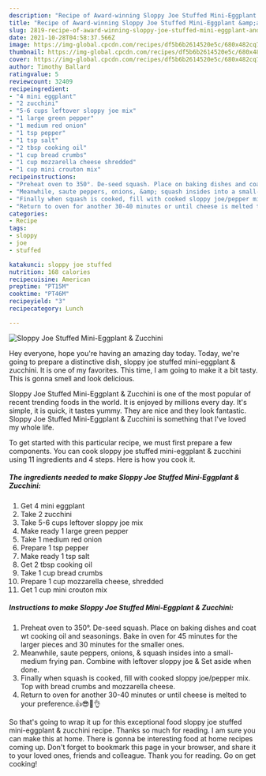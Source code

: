 ```yaml
---
description: "Recipe of Award-winning Sloppy Joe Stuffed Mini-Eggplant &amp;amp; Zucchini"
title: "Recipe of Award-winning Sloppy Joe Stuffed Mini-Eggplant &amp;amp; Zucchini"
slug: 2819-recipe-of-award-winning-sloppy-joe-stuffed-mini-eggplant-and-amp-zucchini
date: 2021-10-28T04:58:37.566Z
image: https://img-global.cpcdn.com/recipes/df5b6b2614520e5c/680x482cq70/sloppy-joe-stuffed-mini-eggplant-zucchini-recipe-main-photo.jpg
thumbnail: https://img-global.cpcdn.com/recipes/df5b6b2614520e5c/680x482cq70/sloppy-joe-stuffed-mini-eggplant-zucchini-recipe-main-photo.jpg
cover: https://img-global.cpcdn.com/recipes/df5b6b2614520e5c/680x482cq70/sloppy-joe-stuffed-mini-eggplant-zucchini-recipe-main-photo.jpg
author: Timothy Ballard
ratingvalue: 5
reviewcount: 32409
recipeingredient:
- "4 mini eggplant"
- "2 zucchini"
- "5-6 cups leftover sloppy joe mix"
- "1 large green pepper"
- "1 medium red onion"
- "1 tsp pepper"
- "1 tsp salt"
- "2 tbsp cooking oil"
- "1 cup bread crumbs"
- "1 cup mozzarella cheese shredded"
- "1 cup mini crouton mix"
recipeinstructions:
- "Preheat oven to 350°. De-seed squash. Place on baking dishes and coat wt cooking oil and seasonings. Bake in oven for 45 minutes for the larger pieces and 30 minutes for the smaller ones."
- "Meanwhile, saute peppers, onions, &amp; squash insides into a small-medium frying pan. Combine with leftover sloppy joe &amp; Set aside when done."
- "Finally when squash is cooked, fill with cooked sloppy joe/pepper mix. Top with bread crumbs and mozzarella cheese."
- "Return to oven for another 30-40 minutes or until cheese is melted to your preference.👍😎👏👌"
categories:
- Recipe
tags:
- sloppy
- joe
- stuffed

katakunci: sloppy joe stuffed 
nutrition: 168 calories
recipecuisine: American
preptime: "PT15M"
cooktime: "PT46M"
recipeyield: "3"
recipecategory: Lunch

---
```



![Sloppy Joe Stuffed Mini-Eggplant &amp; Zucchini](https://img-global.cpcdn.com/recipes/df5b6b2614520e5c/680x482cq70/sloppy-joe-stuffed-mini-eggplant-zucchini-recipe-main-photo.jpg)

Hey everyone, hope you're having an amazing day today. Today, we're going to prepare a distinctive dish, sloppy joe stuffed mini-eggplant &amp; zucchini. It is one of my favorites. This time, I am going to make it a bit tasty. This is gonna smell and look delicious.

Sloppy Joe Stuffed Mini-Eggplant &amp; Zucchini is one of the most popular of recent trending foods in the world. It is enjoyed by millions every day. It's simple, it is quick, it tastes yummy. They are nice and they look fantastic. Sloppy Joe Stuffed Mini-Eggplant &amp; Zucchini is something that I've loved my whole life.




To get started with this particular recipe, we must first prepare a few components. You can cook sloppy joe stuffed mini-eggplant &amp; zucchini using 11 ingredients and 4 steps. Here is how you cook it.

<!--inarticleads1-->

##### The ingredients needed to make Sloppy Joe Stuffed Mini-Eggplant &amp; Zucchini:

1. Get 4 mini eggplant
1. Take 2 zucchini
1. Take 5-6 cups leftover sloppy joe mix
1. Make ready 1 large green pepper
1. Take 1 medium red onion
1. Prepare 1 tsp pepper
1. Make ready 1 tsp salt
1. Get 2 tbsp cooking oil
1. Take 1 cup bread crumbs
1. Prepare 1 cup mozzarella cheese, shredded
1. Get 1 cup mini crouton mix




<!--inarticleads2-->

##### Instructions to make Sloppy Joe Stuffed Mini-Eggplant &amp; Zucchini:

1. Preheat oven to 350°. De-seed squash. Place on baking dishes and coat wt cooking oil and seasonings. Bake in oven for 45 minutes for the larger pieces and 30 minutes for the smaller ones.
1. Meanwhile, saute peppers, onions, &amp; squash insides into a small-medium frying pan. Combine with leftover sloppy joe &amp; Set aside when done.
1. Finally when squash is cooked, fill with cooked sloppy joe/pepper mix. Top with bread crumbs and mozzarella cheese.
1. Return to oven for another 30-40 minutes or until cheese is melted to your preference.👍😎👏👌




So that's going to wrap it up for this exceptional food sloppy joe stuffed mini-eggplant &amp; zucchini recipe. Thanks so much for reading. I am sure you can make this at home. There is gonna be interesting food at home recipes coming up. Don't forget to bookmark this page in your browser, and share it to your loved ones, friends and colleague. Thank you for reading. Go on get cooking!
